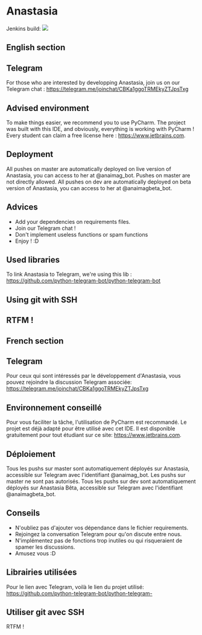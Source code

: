 # Anastasia

Jenkins build: <a href='http://vps110163.vps.ovh.ca:8080/job/Anastasia/'><img src='http://vps110163.vps.ovh.ca:8080/buildStatus/icon?job=Anastasia'></a>

## English section

## Telegram

For those who are interested by developping Anastasia, join us on our Telegram chat : https://telegram.me/joinchat/CBKa1ggoTRMEkyZTJpsTxg

## Advised environment

To make things easier, we recommend you to use PyCharm. The project was built with this IDE, and obviously, everything is working with PyCharm !  Every student can claim a free license here : https://www.jetbrains.com.

## Deployment

All pushes on master are automatically deployed on live version of Anastasia, you can access to her at @anaimag_bot. Pushes on master are not directly allowed.
All pushes on dev are automatically deployed on beta version of Anastasia, you can access to her at @anaimagbeta_bot.

## Advices

- Add your dependencies on requirements files.
- Join our Telegram chat !
- Don't implement useless functions or spam functions
- Enjoy ! :D

## Used libraries

To link Anastasia to Telegram, we're using this lib : https://github.com/python-telegram-bot/python-telegram-bot

## Using git with SSH
RTFM !
---------
## French section
## Telegram

Pour ceux qui sont intéressés par le développement d'Anastasia, vous pouvez rejoindre la discussion Telegram associée: https://telegram.me/joinchat/CBKa1ggoTRMEkyZTJpsTxg

## Environnement conseillé

Pour vous faciliter la tâche, l'utilisation de PyCharm est recommandé. Le projet est déjà adapté pour être utilisé avec cet IDE. Il est disponible gratuitement pour tout étudiant sur ce site: https://www.jetbrains.com.

## Déploiement

Tous les pushs sur master sont automatiquement déployés sur Anastasia, accessible sur Telegram avec l'identifiant @anaimag_bot. Les pushs sur master ne sont pas autorisés.
Tous les pushs sur dev sont automatiquement déployés sur Anastasia Bêta, accessible sur Telegram avec l'identifiant @anaimagbeta_bot.

## Conseils

- N'oubliez pas d'ajouter vos dépendance dans le fichier requirements.
- Rejoingez la conversation Telegram pour qu'on discute entre nous.
- N'implémentez pas de fonctions trop inutiles ou qui risqueraient de spamer les discussions.
- Amusez vous :D

## Librairies utilisées

Pour le lien avec Telegram, voilà le lien du projet utilisé: https://github.com/python-telegram-bot/python-telegram-

## Utiliser git avec SSH
RTFM !
